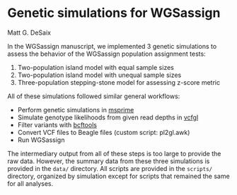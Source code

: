 Genetic simulations for WGSassign
================
Matt G. DeSaix


In the WGSassign manuscript, we implemented 3 genetic simulations to assess the behavior of the WGSassign population assignment tests:

1.  Two-population island model with equal sample sizes
2.  Two-population island model with unequal sample sizes
3.  Three-population stepping-stone model for assessing z-score metric

All of these simulations followed similar general workflows:

* Perform genetic simulations in [msprime](https://tskit.dev/msprime/docs/stable/intro.html)
* Simulate genotype likelihoods from given read depths in [vcfgl](https://github.com/isinaltinkaya/vcfgl)
* Filter variants with [bcftools](https://samtools.github.io/bcftools/bcftools.html)
* Convert VCF files to Beagle files (custom script: pl2gl.awk)
* Run WGSassign

The intermediary output from all of these steps is too large to provide the raw data. However, the summary data from these three simulations is provided in the `data/` directory. All scripts are provided in the `scripts/` directory, organized by simulation except for scripts that remained the same for all analyses.
